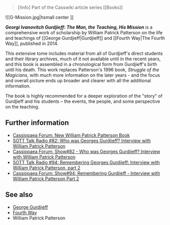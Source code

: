 > [!info] Part of the Casswiki article series [[Books]]

![[G-Mission.jpg|hsmall center ]] 


_**Georgi Ivanovitch Gurdjieff: The Man, the Teaching, His Mission**_ is a comprehensive work of scholarship by William Patrick Patterson on the life and teachings of [[George Gurdjieff|Gurdjieff]] and [[Fourth Way|The Fourth Way]], published in 2014.

This extensive tome includes material from all of Gurdjieff's direct students and their library archives, much of it not available until in the recent years, and this book is assembled in a chronological form from Gurdjieff's birth until his death. This work replaces Patterson's 1996 book, _Struggle of the Magicians_, with much more information on the later years - and the focus and overall picture ends up broader and clearer with all the additional information.

The book is highly recommended for a deeper exploration of the "story" of Gurdjieff and his students – the events, the people, and some perspective on the teaching.

Further information
-------------------

*   [Cassiopaea Forum: New William Patrick Patterson Book](https://cassiopaea.org/forum/index.php/topic,33864.0.html)
*   [SOTT Talk Radio #82: Who was Georges Gurdjieff? Interview with William Patrick Patterson](http://www.sott.net/article/293019-SOTT-Talk-Radio-show-82-Who-was-Georges-Gurdjieff-Interview-with-William-Patrick-Patterson)
*   [Cassiopaea Forum: Show#82 - Who was Georges Gurdjieff? Interview with William Patrick Patterson](https://cassiopaea.org/forum/index.php/topic,35949.0.html)
*   [SOTT Talk Radio #94: Remembering Georges Gurdjieff: Interview with William Patrick Patterson, part 2](http://www.sott.net/article/293109-SOTT-Talk-Radio-94-Remembering-Georges-Gurdjieff-Interview-with-William-Patrick-Patterson-part-2)
*   [Cassiopaea Forum: Show#94: Remembering Gurdjieff - Interview with William Patrick Patterson Part 2](https://cassiopaea.org/forum/index.php/topic,36612.0.html)

See also
--------

*   [George Gurdjieff](http://thecasswiki.net/index.php?title=George_Gurdjieff "George Gurdjieff")
*   [Fourth Way](http://thecasswiki.net/index.php?title=Fourth_Way "Fourth Way")
*   William Patrick Patterson